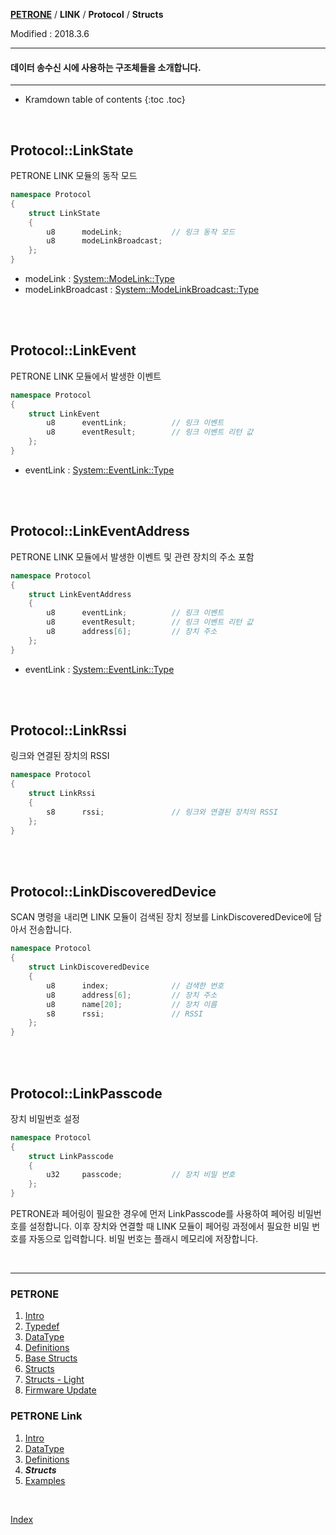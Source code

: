 **[PETRONE](../index.md)** / **LINK** / **Protocol** / **Structs**

Modified : 2018.3.6

---

#### 데이터 송수신 시에 사용하는 구조체들을 소개합니다.

---

* Kramdown table of contents
{:toc .toc}


<br>

<a name="Protocol_LinkState"></a>
## Protocol::LinkState
PETRONE LINK 모듈의 동작 모드
```cpp
namespace Protocol
{
    struct LinkState 
    {
        u8      modeLink;           // 링크 동작 모드
        u8      modeLinkBroadcast;
    };
}
```
- modeLink : [System::ModeLink::Type](03_definitions.md#System_ModeLink)
- modeLinkBroadcast : [System::ModeLinkBroadcast::Type](03_definitions.md#System_ModeLinkBroadcast)


<br>
<br>


<a name="Protocol_LinkEvent"></a>
## Protocol::LinkEvent
PETRONE LINK 모듈에서 발생한 이벤트
```cpp
namespace Protocol
{
    struct LinkEvent
        u8      eventLink;          // 링크 이벤트
        u8      eventResult;        // 링크 이벤트 리턴 값
    };
}
```
- eventLink : [System::EventLink::Type](03_definitions.md#System_EventLink)


<br>
<br>


<a name="Protocol_LinkEventAddress"></a>
## Protocol::LinkEventAddress
PETRONE LINK 모듈에서 발생한 이벤트 및 관련 장치의 주소 포함
```cpp
namespace Protocol
{
    struct LinkEventAddress
    {
        u8      eventLink;          // 링크 이벤트
        u8      eventResult;        // 링크 이벤트 리턴 값
        u8      address[6];         // 장치 주소
    };
}
```

- eventLink : [System::EventLink::Type](03_definitions.md#System_EventLink)


<br>
<br>


<a name="Protocol_LinkRssi"></a>
## Protocol::LinkRssi
링크와 연결된 장치의 RSSI
```cpp
namespace Protocol
{
    struct LinkRssi
    {
        s8      rssi;               // 링크와 연결된 장치의 RSSI
    };
}
```


<br>
<br>


<a name="Protocol_LinkDiscoveredDevice"></a>
## Protocol::LinkDiscoveredDevice
SCAN 명령을 내리면 LINK 모듈이 검색된 장치 정보를 LinkDiscoveredDevice에 담아서 전송합니다.
```cpp
namespace Protocol
{
    struct LinkDiscoveredDevice
    {
        u8      index;              // 검색한 번호
        u8      address[6];         // 장치 주소
        u8      name[20];           // 장치 이름
        s8      rssi;               // RSSI
    };
}
```


<br>
<br>


<a name="Protocol_LinkPasscode"></a>
## Protocol::LinkPasscode
장치 비밀번호 설정
```cpp
namespace Protocol
{
    struct LinkPasscode
    {
        u32     passcode;           // 장치 비밀 번호
    };
}
```
PETRONE과 페어링이 필요한 경우에 먼저 LinkPasscode를 사용하여 페어링 비밀번호를 설정합니다. 이후 장치와 연결할 때 LINK 모듈이 페어링 과정에서 필요한 비밀 번호를 자동으로 입력합니다. 비밀 번호는 플래시 메모리에 저장합니다.


<br>

---

<h3> PETRONE</h3>

1. [Intro](../01_intro.md)
2. [Typedef](../02_typedef.md)
3. [DataType](../03_datatype.md)
4. [Definitions](../04_definitions.md)
5. [Base Structs](../05_base_structs.md)
6. [Structs](../06_structs.md)
7. [Structs - Light](../07_structs_light.md)
8. [Firmware Update](../08_firmware_update.md)


<h3> PETRONE Link</h3>

1. [Intro](01_intro.md)
2. [DataType](02_datatype.md)
3. [Definitions](03_definitions.md)
4. ***Structs***
5. [Examples](05_examples.md)

<br>

[Index](../index.md)

<br>

